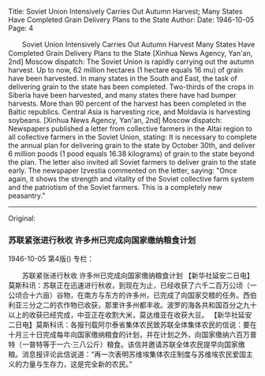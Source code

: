 Title: Soviet Union Intensively Carries Out Autumn Harvest; Many States Have Completed Grain Delivery Plans to the State
Author:
Date: 1946-10-05
Page: 4

　　Soviet Union Intensively Carries Out Autumn Harvest
    Many States Have Completed Grain Delivery Plans to the State
    [Xinhua News Agency, Yan'an, 2nd] Moscow dispatch: The Soviet Union is rapidly carrying out the autumn harvest. Up to now, 62 million hectares (1 hectare equals 16 mu) of grain have been harvested. In many states in the South and East, the task of delivering grain to the state has been completed. Two-thirds of the crops in Siberia have been harvested, and many states there have had bumper harvests. More than 90 percent of the harvest has been completed in the Baltic republics. Central Asia is harvesting rice, and Moldavia is harvesting soybeans.
    [Xinhua News Agency, Yan'an, 2nd] Moscow dispatch: Newspapers published a letter from collective farmers in the Altai region to all collective farmers in the Soviet Union, stating: It is necessary to complete the annual plan for delivering grain to the state by October 30th, and deliver 6 million poods (1 pood equals 16.38 kilograms) of grain to the state beyond the plan. The letter also invited all Soviet farmers to deliver grain to the state early. The newspaper Izvestia commented on the letter, saying: "Once again, it shows the strength and vitality of the Soviet collective farm system and the patriotism of the Soviet farmers. This is a completely new peasantry."



<hr /> 

Original: 


### 苏联紧张进行秋收  许多州已完成向国家缴纳粮食计划

1946-10-05
第4版()
专栏：

　　苏联紧张进行秋收
    许多州已完成向国家缴纳粮食计划
    【新华社延安二日电】莫斯科讯：苏联正在迅速进行秋收，到现在为止，已经收获了六千二百万公顷（一公顷合十六亩）谷物，在南方与东方的许多州，已完成了向国家交粮的任务。西伯利亚三分之二的农作物已收获，那里许多州都丰收。波罗的海各共和国百分之九十以上的收获已经完成，中亚正在收割大米，莫达维亚在收获大豆。
    【新华社延安二日电】莫斯科讯：各报刊载阿尔泰省集体农民致苏联全体集体农民的信说：要在十月三十日完成每年向国家缴纳粮食的计划，并在计划之外，向国家缴纳六百万普特（一普特等于一六·三八公斤）粮食。该信并邀请苏联全体农民提早向国家缴粮。消息报评论此信说道：“再一次表明苏维埃集体农庄制度与苏维埃农民爱国主义的力量与生存力，这是完全新的农民。”
